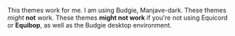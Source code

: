 This themes work for me. I am using Budgie, Manjave-dark. These themes _might_ **not** work. These themes **might not work** if you're not using Equicord or **Equibop**, as well as the Budgie desktop environment.

